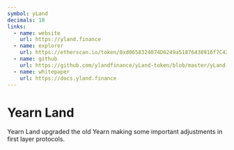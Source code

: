 ```yaml
---
symbol: yLand
decimals: 18
links:
  - name: website
    url: https://yland.finance
  - name: explorer
    url: https://etherscan.io/token/0xd0658324074D6249a51876438916f7C423075451
  - name: github
    url: https://github.com/ylandfinance/yLand-token/blob/master/yLand-token.sol
  - name: whitepaper
    url: https://docs.yland.finance
---
```


# Yearn Land

Yearn Land upgraded the old Yearn making some important adjustments in first layer protocols.

